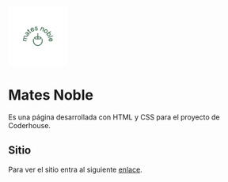 <img src="images/Variable-2.png" width="120" height="120">

# Mates Noble

Es una página desarrollada con HTML y CSS para el proyecto de Coderhouse.

## Sitio

Para ver el sitio entra al siguiente [enlace](https://nicolasorieta.github.io/mates_noble/).

